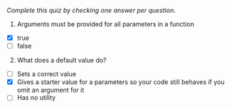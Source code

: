 *Complete this quiz by checking one answer per question.*

1. Arguments must be provided for all parameters in a function

- [x] true
- [ ] false

2. What does a default value do?

- [ ] Sets a correct value
- [x] Gives a starter value for a parameters so your code still behaves if you omit an argument for it
- [ ] Has no utility
